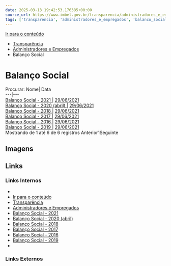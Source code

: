 ```yaml
---
date: 2025-03-13 19:42:53.176385+00:00
source_url: https://www.imbel.gov.br/transparencia/administradores_e_empregados/balanco_social
tags: ['transparencia', 'administradores_e_empregados', 'balanco_social']
---
```


[](https://www.imbel.gov.br/transparencia/administradores_e_empregados/balanco_social)
[Ir para o conteúdo](https://www.imbel.gov.br/transparencia/administradores_e_empregados/balanco_social#conteudo)
  * [ Transparência](https://www.imbel.gov.br/transparencia)
  * [ Administradores e Empregados](https://www.imbel.gov.br/transparencia/administradores_e_empregados)
  * Balanço Social


# Balanço Social
Procurar:
Nome| Data  
---|---  
[ Balanço Social - 2021 ](https://www.imbel.gov.br/storage/transparencia/1686654675.pdf) | [29/06/2021](https://www.imbel.gov.br/storage/transparencia/1686654675.pdf)  
[ Balanço Social - 2020 (abril) ](https://www.imbel.gov.br/storage/transparencia/1686654885.pdf) | [29/06/2021](https://www.imbel.gov.br/storage/transparencia/1686654885.pdf)  
[ Balanço Social - 2018 ](https://www.imbel.gov.br/storage/transparencia/1686654856.pdf) | [29/06/2021](https://www.imbel.gov.br/storage/transparencia/1686654856.pdf)  
[ Balanço Social - 2017 ](https://www.imbel.gov.br/storage/transparencia/1686654826.pdf) | [29/06/2021](https://www.imbel.gov.br/storage/transparencia/1686654826.pdf)  
[ Balanço Social - 2016 ](https://www.imbel.gov.br/storage/transparencia/1686654799.pdf) | [29/06/2021](https://www.imbel.gov.br/storage/transparencia/1686654799.pdf)  
[ Balanço Social - 2019 ](https://www.imbel.gov.br/storage/transparencia/1686750959.pdf) | [29/06/2021](https://www.imbel.gov.br/storage/transparencia/1686750959.pdf)  
Mostrando de 1 até 6 de 6 registros
Anterior1Seguinte
[ ](https://www.imbel.gov.br/transparencia/administradores_e_empregados/balanco_social#home)


## Imagens



## Links

### Links Internos

- [](https://www.imbel.gov.br/transparencia/administradores_e_empregados/balanco_social)
- [Ir para o conteúdo](https://www.imbel.gov.br/transparencia/administradores_e_empregados/balanco_social#conteudo)
- [Transparência](https://www.imbel.gov.br/transparencia)
- [Administradores e Empregados](https://www.imbel.gov.br/transparencia/administradores_e_empregados)
- [Balanço Social - 2021](https://www.imbel.gov.br/storage/transparencia/1686654675.pdf)
- [Balanço Social - 2020 (abril)](https://www.imbel.gov.br/storage/transparencia/1686654885.pdf)
- [Balanço Social - 2018](https://www.imbel.gov.br/storage/transparencia/1686654856.pdf)
- [Balanço Social - 2017](https://www.imbel.gov.br/storage/transparencia/1686654826.pdf)
- [Balanço Social - 2016](https://www.imbel.gov.br/storage/transparencia/1686654799.pdf)
- [Balanço Social - 2019](https://www.imbel.gov.br/storage/transparencia/1686750959.pdf)
- [](https://www.imbel.gov.br/transparencia/administradores_e_empregados/balanco_social#home)

### Links Externos



